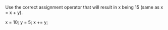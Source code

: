 Use the correct assignment operator that will result in x being 15 (same as x = x + y).

x = 10;
y = 5;
x += y;
